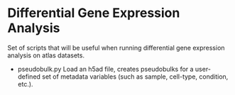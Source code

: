 # Differential Gene Expression Analysis

Set of scripts that will be useful when running differential gene expression analysis on atlas datasets.

- pseudobulk.py
    Load an h5ad file, creates pseudobulks for a user-defined set of metadata variables (such as sample, cell-type, condition, etc.).
